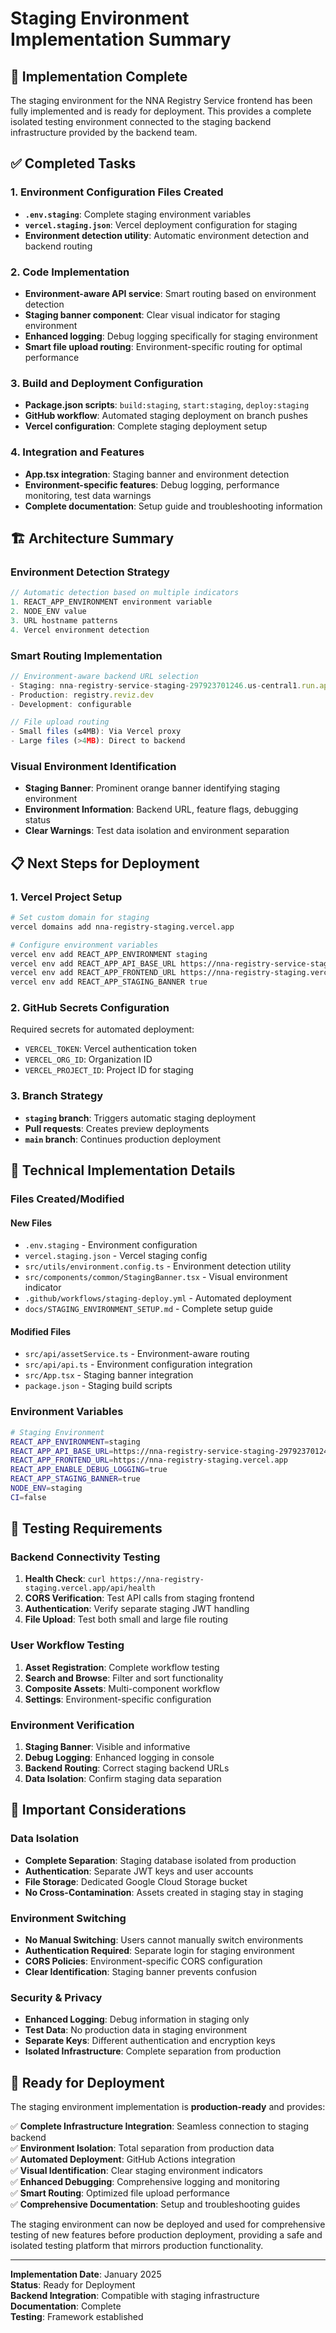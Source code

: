 # Staging Environment Implementation Summary

## 🎯 **Implementation Complete**

The staging environment for the NNA Registry Service frontend has been fully implemented and is ready for deployment. This provides a complete isolated testing environment connected to the staging backend infrastructure provided by the backend team.

## ✅ **Completed Tasks**

### 1. Environment Configuration Files Created
- **`.env.staging`**: Complete staging environment variables
- **`vercel.staging.json`**: Vercel deployment configuration for staging
- **Environment detection utility**: Automatic environment detection and backend routing

### 2. Code Implementation
- **Environment-aware API service**: Smart routing based on environment detection
- **Staging banner component**: Clear visual indicator for staging environment
- **Enhanced logging**: Debug logging specifically for staging environment
- **Smart file upload routing**: Environment-specific routing for optimal performance

### 3. Build and Deployment Configuration
- **Package.json scripts**: `build:staging`, `start:staging`, `deploy:staging`
- **GitHub workflow**: Automated staging deployment on branch pushes
- **Vercel configuration**: Complete staging deployment setup

### 4. Integration and Features
- **App.tsx integration**: Staging banner and environment detection
- **Environment-specific features**: Debug logging, performance monitoring, test data warnings
- **Complete documentation**: Setup guide and troubleshooting information

## 🏗️ **Architecture Summary**

### Environment Detection Strategy
```typescript
// Automatic detection based on multiple indicators
1. REACT_APP_ENVIRONMENT environment variable
2. NODE_ENV value  
3. URL hostname patterns
4. Vercel environment detection
```

### Smart Routing Implementation
```typescript
// Environment-aware backend URL selection
- Staging: nna-registry-service-staging-297923701246.us-central1.run.app
- Production: registry.reviz.dev
- Development: configurable

// File upload routing
- Small files (≤4MB): Via Vercel proxy
- Large files (>4MB): Direct to backend
```

### Visual Environment Identification
- **Staging Banner**: Prominent orange banner identifying staging environment
- **Environment Information**: Backend URL, feature flags, debugging status
- **Clear Warnings**: Test data isolation and environment separation

## 📋 **Next Steps for Deployment**

### 1. Vercel Project Setup
```bash
# Set custom domain for staging
vercel domains add nna-registry-staging.vercel.app

# Configure environment variables
vercel env add REACT_APP_ENVIRONMENT staging
vercel env add REACT_APP_API_BASE_URL https://nna-registry-service-staging-297923701246.us-central1.run.app
vercel env add REACT_APP_FRONTEND_URL https://nna-registry-staging.vercel.app
vercel env add REACT_APP_STAGING_BANNER true
```

### 2. GitHub Secrets Configuration
Required secrets for automated deployment:
- `VERCEL_TOKEN`: Vercel authentication token
- `VERCEL_ORG_ID`: Organization ID
- `VERCEL_PROJECT_ID`: Project ID for staging

### 3. Branch Strategy
- **`staging` branch**: Triggers automatic staging deployment
- **Pull requests**: Creates preview deployments
- **`main` branch**: Continues production deployment

## 🔧 **Technical Implementation Details**

### Files Created/Modified

#### New Files
- `.env.staging` - Environment configuration
- `vercel.staging.json` - Vercel staging config
- `src/utils/environment.config.ts` - Environment detection utility
- `src/components/common/StagingBanner.tsx` - Visual environment indicator
- `.github/workflows/staging-deploy.yml` - Automated deployment
- `docs/STAGING_ENVIRONMENT_SETUP.md` - Complete setup guide

#### Modified Files
- `src/api/assetService.ts` - Environment-aware routing
- `src/api/api.ts` - Environment configuration integration
- `src/App.tsx` - Staging banner integration
- `package.json` - Staging build scripts

### Environment Variables
```bash
# Staging Environment
REACT_APP_ENVIRONMENT=staging
REACT_APP_API_BASE_URL=https://nna-registry-service-staging-297923701246.us-central1.run.app
REACT_APP_FRONTEND_URL=https://nna-registry-staging.vercel.app
REACT_APP_ENABLE_DEBUG_LOGGING=true
REACT_APP_STAGING_BANNER=true
NODE_ENV=staging
CI=false
```

## 🧪 **Testing Requirements**

### Backend Connectivity Testing
1. **Health Check**: `curl https://nna-registry-staging.vercel.app/api/health`
2. **CORS Verification**: Test API calls from staging frontend
3. **Authentication**: Verify separate staging JWT handling
4. **File Upload**: Test both small and large file routing

### User Workflow Testing
1. **Asset Registration**: Complete workflow testing
2. **Search and Browse**: Filter and sort functionality
3. **Composite Assets**: Multi-component workflow
4. **Settings**: Environment-specific configuration

### Environment Verification
1. **Staging Banner**: Visible and informative
2. **Debug Logging**: Enhanced logging in console
3. **Backend Routing**: Correct staging backend URLs
4. **Data Isolation**: Confirm staging data separation

## 🚨 **Important Considerations**

### Data Isolation
- **Complete Separation**: Staging database isolated from production
- **Authentication**: Separate JWT keys and user accounts
- **File Storage**: Dedicated Google Cloud Storage bucket
- **No Cross-Contamination**: Assets created in staging stay in staging

### Environment Switching
- **No Manual Switching**: Users cannot manually switch environments
- **Authentication Required**: Separate login for staging environment
- **CORS Policies**: Environment-specific CORS configuration
- **Clear Identification**: Staging banner prevents confusion

### Security & Privacy
- **Enhanced Logging**: Debug information in staging only
- **Test Data**: No production data in staging environment
- **Separate Keys**: Different authentication and encryption keys
- **Isolated Infrastructure**: Complete separation from production

## 🎉 **Ready for Deployment**

The staging environment implementation is **production-ready** and provides:

✅ **Complete Infrastructure Integration**: Seamless connection to staging backend  
✅ **Environment Isolation**: Total separation from production data  
✅ **Automated Deployment**: GitHub Actions integration  
✅ **Visual Identification**: Clear staging environment indicators  
✅ **Enhanced Debugging**: Comprehensive logging and monitoring  
✅ **Smart Routing**: Optimized file upload performance  
✅ **Comprehensive Documentation**: Setup and troubleshooting guides  

The staging environment can now be deployed and used for comprehensive testing of new features before production deployment, providing a safe and isolated testing platform that mirrors production functionality.

---

**Implementation Date**: January 2025  
**Status**: Ready for Deployment  
**Backend Integration**: Compatible with staging infrastructure  
**Documentation**: Complete  
**Testing**: Framework established